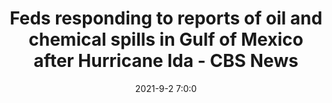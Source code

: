---
"title": "Feds responding to reports of oil and chemical spills in Gulf of Mexico after Hurricane Ida - CBS News"
"date": "2021-9-2 7:0:0"
"feed_name": "GOOGLENEWSDRILLING"
"feed_website": "https://news.google.com/search?q=drilling%2Bincident&hl=en-US&gl=US&ceid=US:en"
"feed_rss": "https://news.google.com/rss/search?q=drilling%2Bincident&hl=en-US&gl=US&ceid=US:en"
"link": "https://www.cbsnews.com/news/hurricane-ida-photos-oil-chemical-spill-gulf-of-mexico-federal-response/"
"file": "_posts/2021-1-1-06b641addd90d33354bced8ba7d441fff08ae279.md"
"accident": "1"
"drilling": "0"
"dead": "0"
"injured": "0"
---